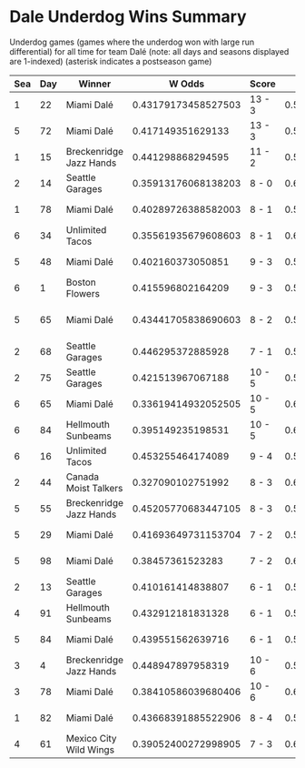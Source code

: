 # Dale Underdog Wins Summary



Underdog games (games where the underdog won with large run differential) for all time for team Dalé (note: all days and seasons displayed are 1-indexed) (asterisk indicates a postseason game)


| Sea | Day | Winner | W Odds | Score | L Odds | Loser | 
| ------ |------ |------ |------ |------ |------ |------ |
| 1 | 22 | Miami Dalé | 0.43179173458527503 | 13 - 3 | 0.568208265414724 | Hades Tigers | 
| 5 | 72 | Miami Dalé | 0.417149351629133 | 13 - 3 | 0.5828506483708661 | Yellowstone Magic | 
| 1 | 15 | Breckenridge Jazz Hands | 0.441298868294595 | 11 - 2 | 0.558701131705404 | Miami Dalé | 
| 2 | 14 | Seattle Garages | 0.35913176068138203 | 8 - 0 | 0.640868239318617 | Miami Dalé | 
| 1 | 78 | Miami Dalé | 0.40289726388582003 | 8 - 1 | 0.5971027361141791 | Mexico City Wild Wings | 
| 6 | 34 | Unlimited Tacos | 0.35561935679608603 | 8 - 1 | 0.6443806432039131 | Miami Dalé | 
| 5 | 48 | Miami Dalé | 0.402160373050851 | 9 - 3 | 0.597839626949148 | Seattle Garages | 
| 6 | 1 | Boston Flowers | 0.415596802164209 | 9 - 3 | 0.5844031978357901 | Miami Dalé | 
| 5 | 65 | Miami Dalé | 0.43441705838690603 | 8 - 2 | 0.5655829416130931 | Canada Moist Talkers | 
| 2 | 68 | Seattle Garages | 0.446295372885928 | 7 - 1 | 0.5537046271140711 | Miami Dalé | 
| 2 | 75 | Seattle Garages | 0.421513967067188 | 10 - 5 | 0.5784860329328111 | Miami Dalé | 
| 6 | 65 | Miami Dalé | 0.33619414932052505 | 10 - 5 | 0.6638058506794741 | Hellmouth Sunbeams | 
| 6 | 84 | Hellmouth Sunbeams | 0.395149235198531 | 10 - 5 | 0.604850764801469 | Miami Dalé | 
| 6 | 16 | Unlimited Tacos | 0.453255464174089 | 9 - 4 | 0.5467445358259101 | Miami Dalé | 
| 2 | 44 | Canada Moist Talkers | 0.327090102751992 | 8 - 3 | 0.6729098972480071 | Miami Dalé | 
| 5 | 55 | Breckenridge Jazz Hands | 0.45205770683447105 | 8 - 3 | 0.547942293165528 | Miami Dalé | 
| 5 | 29 | Miami Dalé | 0.41693649731153704 | 7 - 2 | 0.5830635026884621 | Seattle Garages | 
| 5 | 98 | Miami Dalé | 0.38457361523283 | 7 - 2 | 0.615426384767169 | New York Millennials | 
| 2 | 13 | Seattle Garages | 0.410161414838807 | 6 - 1 | 0.589838585161192 | Miami Dalé | 
| 4 | 91 | Hellmouth Sunbeams | 0.432912181831328 | 6 - 1 | 0.567087818168671 | Miami Dalé | 
| 5 | 84 | Miami Dalé | 0.439551562639716 | 6 - 1 | 0.560448437360283 | Yellowstone Magic | 
| 3 | 4 | Breckenridge Jazz Hands | 0.448947897958319 | 10 - 6 | 0.5510521020416801 | Miami Dalé | 
| 3 | 78 | Miami Dalé | 0.38410586039680406 | 10 - 6 | 0.6158941396031951 | Mexico City Wild Wings | 
| 1 | 82 | Miami Dalé | 0.43668391885522906 | 8 - 4 | 0.56331608114477 | Moab Sunbeams | 
| 4 | 61 | Mexico City Wild Wings | 0.39052400272998905 | 7 - 3 | 0.60947599727001 | Miami Dalé | 


